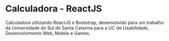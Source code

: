 # Calculadora - ReactJS
 Calculadora utilizando ReactJS e Bootstrap, desenvolvido para um trabalho da Universidade do Sul de Santa Catarina para a UC de Usabilidade, Desenvolvimento Web, Mobile e Games.
